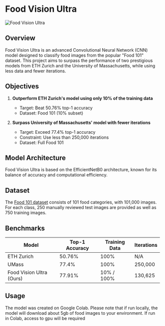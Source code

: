 # Food Vision Ultra

![Food Vision Ultra](https://via.placeholder.com/800x400?text=Food+Vision+Ultra)

## Overview

Food Vision Ultra is an advanced Convolutional Neural Network (CNN) model designed to classify food images from the popular "Food 101" dataset. This project aims to surpass the performance of two prestigious models from ETH Zurich and the University of Massachusetts, while using less data and fewer iterations.

## Objectives

1. **Outperform ETH Zurich's model using only 10% of the training data**
   - Target: Beat 50.76% top-1 accuracy
   - Dataset: Food 101 (10% subset)

2. **Surpass University of Massachusetts' model with fewer iterations**
   - Target: Exceed 77.4% top-1 accuracy
   - Constraint: Use less than 250,000 iterations
   - Dataset: Full Food 101

## Model Architecture

Food Vision Ultra is based on the EfficientNetB0 architecture, known for its balance of accuracy and computational efficiency.

## Dataset

The [Food 101 dataset](https://data.vision.ee.ethz.ch/cvl/datasets_extra/food-101/) consists of 101 food categories, with 101,000 images. For each class, 250 manually reviewed test images are provided as well as 750 training images.

## Benchmarks

| Model                     | Top-1 Accuracy | Training Data | Iterations |
|---------------------------|----------------|---------------|------------|
| ETH Zurich                | 50.76%         | 100%          | N/A        |
| UMass                     | 77.4%          | 100%          | 250,000    |
| Food Vision Ultra (Ours)  | 77.91%         | 10% / 100%    | 130,625    |

## Usage

The model was created on Google Colab. Please note that if run locally, the model will download about 5gb of food images to your environment. If run in Colab, access to gpu will be required



